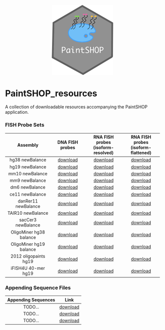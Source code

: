 <div align="center">
    <a href="#readme"><img src="PaintSHOP-logo.png" width="200"></a>
</div>

# PaintSHOP_resources

A collection of downloadable resources accompanying the PaintSHOP application.

### FISH Probe Sets

<!-- <div align="center"> -->
<div >
    <table>
        <thead>
            <tr>
                <th align="center">Assembly</th>
                <th align="center">DNA FISH probes</th>
                <th align="center">RNA FISH probes<br>(isoform-resolved)</th>
                <th align="center">RNA FISH probes<br>(isoform-flattened)</th>
            </tr>
        </thead>
        <tbody>
            <tr>
                <td align="center">hg38 newBalance</td>
                <td align="center"><a href="https://paintshop-bucket.s3.amazonaws.com/v1.1/resources/all/hg38_all_newBalance.zip">download</a></td>
                <td align="center"><a href="https://paintshop-bucket.s3.amazonaws.com/v1.1/resources/refseq/hg38_refseq_newBalance.zip">download</a></td>
                <td align="center"><a href="https://paintshop-bucket.s3.amazonaws.com/v1.1/resources/iso/hg38_iso_newBalance.zip">download</a></td>
            </tr>
            <tr>
                <td align="center">hg19 newBalance</td>
                <td align="center"><a href="https://paintshop-bucket.s3.amazonaws.com/v1.1/resources/all/hg19_all_newBalance.zip">download</a></td>
                <td align="center"><a href="https://paintshop-bucket.s3.amazonaws.com/v1.1/resources/refseq/hg19_refseq_newBalance.zip">download</a></td>
                <td align="center"><a href="https://paintshop-bucket.s3.amazonaws.com/v1.1/resources/iso/hg19_iso_newBalance.zip">download</a></td>
            </tr>
            <tr>
                <td align="center">mm10 newBalance</td>
                <td align="center"><a href="https://paintshop-bucket.s3.amazonaws.com/v1.1/resources/all/mm10_all_newBalance.zip">download</a></td>
                <td align="center"><a href="https://paintshop-bucket.s3.amazonaws.com/v1.1/resources/refseq/mm10_refseq_newBalance.zip">download</a></td>
                <td align="center"><a href="https://paintshop-bucket.s3.amazonaws.com/v1.1/resources/iso/mm10_iso_newBalance.zip">download</a></td>
            </tr>
            <tr>
                <td align="center">mm9 newBalance</td>
                <td align="center"><a href="https://paintshop-bucket.s3.amazonaws.com/v1.1/resources/all/mm9_all_newBalance.zip">download</a></td>
                <td align="center"><a href="https://paintshop-bucket.s3.amazonaws.com/v1.1/resources/refseq/mm9_refseq_newBalance.zip">download</a></td>
                <td align="center"><a href="https://paintshop-bucket.s3.amazonaws.com/v1.1/resources/iso/mm9_iso_newBalance.zip">download</a></td>
            </tr>
            <tr>
                <td align="center">dm6 newBalance</td>
                <td align="center"><a href="https://paintshop-bucket.s3.amazonaws.com/v1.1/resources/all/dm6_all_newBalance.zip">download</a></td>
                <td align="center"><a href="https://paintshop-bucket.s3.amazonaws.com/v1.1/resources/refseq/dm6_refseq_newBalance.zip">download</a></td>
                <td align="center"><a href="https://paintshop-bucket.s3.amazonaws.com/v1.1/resources/iso/dm6_iso_newBalance.zip">download</a></td>
            </tr>
            <tr>
                <td align="center">ce11 newBalance</td>
                <td align="center"><a href="https://paintshop-bucket.s3.amazonaws.com/v1.1/resources/all/ce11_all_newBalance.zip">download</a></td>
                <td align="center"><a href="https://paintshop-bucket.s3.amazonaws.com/v1.1/resources/refseq/ce11_refseq_newBalance.zip">download</a></td>
                <td align="center"><a href="https://paintshop-bucket.s3.amazonaws.com/v1.1/resources/iso/ce11_iso_newBalance.zip">download</a></td>
            </tr>
            <tr>
                <td align="center">danRer11 newBalance</td>
                <td align="center"><a href="https://paintshop-bucket.s3.amazonaws.com/v1.1/resources/all/danRer11_all_newBalance.zip">download</a></td>
                <td align="center"><a href="https://paintshop-bucket.s3.amazonaws.com/v1.1/resources/refseq/danRer11_refseq_newBalance.zip">download</a></td>
                <td align="center"><a href="https://paintshop-bucket.s3.amazonaws.com/v1.1/resources/iso/danRer11_iso_newBalance.zip">download</a></td>
            </tr>
            <tr>
                <td align="center">TAIR10 newBalance</td>
                <td align="center"><a href="https://paintshop-bucket.s3.amazonaws.com/v1.1/resources/all/TAIR10_all_newBalance.zip">download</a></td>
                <td align="center"><a href="https://paintshop-bucket.s3.amazonaws.com/v1.1/resources/refseq/TAIR10_refseq_newBalance.zip">download</a></td>
                <td align="center"><a href="https://paintshop-bucket.s3.amazonaws.com/v1.1/resources/iso/TAIR10_iso_newBalance.zip">download</a></td>
            </tr>
            <tr>
                <td align="center">sacCer3 newBalance</td>
                <td align="center"><a href="https://paintshop-bucket.s3.amazonaws.com/v1.1/resources/all/sacCer3_all_newBalance.zip">download</a></td>
                <td align="center"><a href="https://paintshop-bucket.s3.amazonaws.com/v1.1/resources/refseq/sacCer3_refseq_newBalance.zip">download</a></td>
                <td align="center"><a href="https://paintshop-bucket.s3.amazonaws.com/v1.1/resources/iso/sacCer3_iso_newBalance.zip">download</a></td>
            </tr>
            <tr>
                <td align="center">OligoMiner hg38 balance</td>
                <td align="center"><a href="https://paintshop-bucket.s3.amazonaws.com/v1.1/resources/all/hg38b_all_newBalance.zip">download</a></td>
                <td align="center"><a href="https://paintshop-bucket.s3.amazonaws.com/v1.1/resources/refseq/hg38b_refseq_newBalance.zip">download</a></td>
                <td align="center"><a href="https://paintshop-bucket.s3.amazonaws.com/v1.1/resources/iso/hg38b_iso_newBalance.zip">download</a></td>
            </tr>
            <tr>
                <td align="center">OligoMiner hg19 balance</td>
                <td align="center"><a href="https://paintshop-bucket.s3.amazonaws.com/v1.1/resources/all/hg19b_all_newBalance.zip">download</a></td>
                <td align="center"><a href="https://paintshop-bucket.s3.amazonaws.com/v1.1/resources/refseq/hg19b_refseq_newBalance.zip">download</a></td>
                <td align="center"><a href="https://paintshop-bucket.s3.amazonaws.com/v1.1/resources/iso/hg19b_iso_newBalance.zip">download</a></td>
            </tr>
            <tr>
                <td align="center">2012 oligopaints hg19</td>
                <td align="center"><a href="https://paintshop-bucket.s3.amazonaws.com/v1.1/resources/all/hg19_2012_all_newBalance.zip">download</a></td>
                <td align="center"><a href="https://paintshop-bucket.s3.amazonaws.com/v1.1/resources/refseq/hg19_2012_refseq_newBalance.zip">download</a></td>
                <td align="center"><a href="https://paintshop-bucket.s3.amazonaws.com/v1.1/resources/iso/hg19_2012_iso_newBalance.zip">download</a></td>
            </tr>
            <tr>
                <td align="center">iFISH4U 40-mer hg19</td>
                <td align="center"><a href="https://paintshop-bucket.s3.amazonaws.com/v1.1/resources/all/iFISH4U_all_newBalance.zip">download</a></td>
                <td align="center"><a href="https://paintshop-bucket.s3.amazonaws.com/v1.1/resources/refseq/iFISH4U_refseq_newBalance.zip">download</a></td>
                <td align="center"><a href="https://paintshop-bucket.s3.amazonaws.com/v1.1/resources/iso/iFISH4U_iso_newBalance.zip">download</a></td>
            </tr>
        </tbody>
    </table>
</div>


### Appending Sequence Files
 

<!-- <div align="center"> -->
<div >
    <table>
        <thead>
            <tr>
                <th align="center">Appending Sequences</th>
                <th align="center">Link</th>
            </tr>
        </thead>
        <tbody>
            <tr>
                <td align="center">TODO...</td>
                <td align="center"><a href="#">download</a></td>
            </tr>
            <tr>
                <td align="center">TODO...</td>
                <td align="center"><a href="#">download</a></td>
            </tr>
            <tr>
                <td align="center">TODO...</td>
                <td align="center"><a href="#">download</a></td>
            </tr>
        </tbody>
    </table>
</div>



<!-- 

### Download links:

* [Mateo et al. 2019 Bridges](https://paintshop-bucket.s3.amazonaws.com/resources/appending/Mateo2019_bridges.zip)
* [Xia et al. 2019 Bridges](https://paintshop-bucket.s3.amazonaws.com/resources/appending/Xia2019_bridges.zip)
* [MERFISH Bridges](https://paintshop-bucket.s3.amazonaws.com/resources/appending/merfish_bridges.zip)
* [MERFISH Primers](https://paintshop-bucket.s3.amazonaws.com/resources/appending/merfish_primers.zip)
* [Appending Nomenclature](https://paintshop-bucket.s3.amazonaws.com/resources/appending/nomenclature.zip)
* [PaintSHOP Bridges](https://paintshop-bucket.s3.amazonaws.com/resources/appending/ps_bridges.zip)
* [PaintSHOP Inner Forward Primers](https://paintshop-bucket.s3.amazonaws.com/resources/appending/ps_if.zip)
* [PaintSHOP Inner Reverse Primers](https://paintshop-bucket.s3.amazonaws.com/resources/appending/ps_ir.zip)
* [PaintSHOP Outer Forward Primers](https://paintshop-bucket.s3.amazonaws.com/resources/appending/ps_of.zip)
* [PaintSHOP Outer Reverse Primers](https://paintshop-bucket.s3.amazonaws.com/resources/appending/ps_or.zip)
* [SABER 1X Sequences](https://paintshop-bucket.s3.amazonaws.com/resources/appending/saber_1x.zip)
* [SABER 2X Sequences](https://paintshop-bucket.s3.amazonaws.com/resources/appending/saber_2x.zip)
 -->